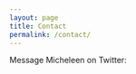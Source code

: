 ```yaml
---
layout: page
title: Contact
permalink: /contact/
---
```



Message Micheleen on Twitter:  <a target="_blank" href="{{site.twitter}}"><i class="fa fa-twitter-square"></i></a>

